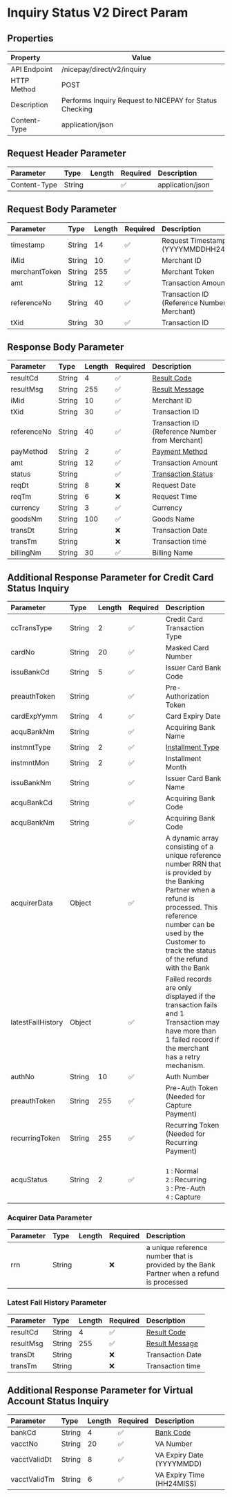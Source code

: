 # Inquiry Status V2 Direct Param 

## **Properties**

| **Property**     | **Value**                                               |
|:-------------|---------------------------------------------------------| 
| API Endpoint | /nicepay/direct/v2/inquiry                              |
| HTTP Method  | POST                                                    |
| Description  | Performs Inquiry Request to NICEPAY for Status Checking |
| Content-Type | application/json                                        |


## Request Header Parameter

| Parameter     | Type    | Length | Required  | Description       |
|:--------------|:--------|:-------|:--------- |:------------------|
| Content-Type  | String  |        | ✅        | application/json  |

## **Request Body Parameter**

| Parameter     | Type   | Length | Required | Description                                     | Example / Notes                |
|:--------------|:-------|:-------|:---------|:------------------------------------------------|:-------------------------------|
| timestamp     | String | 14     | ✅        | Request Timestamp (YYYYMMDDHH24MISS)            | 20250131155959                 |
| iMid          | String | 10     | ✅        | Merchant ID                                     | IONPAYTEST                     |
| merchantToken | String | 255    | ✅        | Merchant Token                                  | 6cfccfc0046773c1b89d8e98c...   |
| amt           | String | 12     | ✅        | Transaction Amount                              | 1000                           |
| referenceNo   | String | 40     | ✅        | Transaction ID (Reference Number from Merchant) | referenceNo1234                |
| tXid          | String | 30     | ✅        | Transaction ID                                  | IONPAYTEST01202501202059408369 |

## **Response Body Parameter**

| Parameter    | Type   | Length | Required | Description                                                        |
|:-------------|:-------|:-------|:---------|:-------------------------------------------------------------------|
| resultCd     | String | 4      | ✅        | [Result Code](https://docs.nicepay.co.id/nicepay-code-v1#sPc2x)    |
| resultMsg    | String | 255    | ✅        | [Result Message](https://docs.nicepay.co.id/nicepay-code-v1#sPc2x) |
| iMid         | String | 10     | ✅        | Merchant ID                                                        |
| tXid         | String | 30     | ✅        | Transaction ID                                                     |
| referenceNo  | String | 40     | ✅        | Transaction ID (Reference Number from Merchant)                    |
| payMethod    | String | 2      | ✅        | [Payment Method](https://docs.nicepay.co.id/nicepay-code-v1#lUEfQ) |
| amt          | String | 12     | ✅        | Transaction Amount                                                 | 
| status       | String |        | ✅        | [Transaction Status](https://docs.nicepay.co.id/nicepay-api-v2-status-inquiry-api-credit-card#5kyLpX5MpjSl96c8mhOik)                                             |
| reqDt        | String | 8      | ❌        | Request Date                                                       | 
| reqTm        | String | 6      | ❌        | Request Time                                                       | 
| currency     | String | 3      | ✅        | Currency                                                           |
| goodsNm      | String | 100    | ✅        | Goods Name                                                         |
| transDt      | String |        | ❌        | Transaction Date                                                   |
| transTm      | String |        | ❌        | Transaction time                                                   |
| billingNm    | String | 30     | ✅        | Billing Name                                                       |

## **Additional Response Parameter for Credit Card Status Inquiry**

| Parameter         | Type   | Length | Required | Description                                                                                                                                                                                                                       |
|:------------------|:-------|:-------|:---------|:----------------------------------------------------------------------------------------------------------------------------------------------------------------------------------------------------------------------------------|
| ccTransType       | String | 2      | ✅        | Credit Card Transaction Type                                                                                                                                                                                                      |
| cardNo            | String | 20     | ✅        | Masked Card Number                                                                                                                                                                                                                |
| issuBankCd        | String | 5      | ✅        | Issuer Card Bank Code                                                                                                                                                                                                             |
| preauthToken      | String |        | ✅        | Pre-Authorization Token                                                                                                                                                                                                           |
| cardExpYymm       | String | 4      | ✅        | Card Expiry Date                                                                                                                                                                                                                  |
| acquBankNm        | String |        | ✅        | Acquiring Bank Name                                                                                                                                                                                                               |
| instmntType       | String | 2      | ✅        | [Installment Type](https://docs.nicepay.co.id/nicepay-code-v1#EdIdH)                                                                                                                                                              | 
| instmntMon        | String | 2      | ✅        | Installment Month                                                                                                                                                                                                                 |
| issuBankNm        | String |        | ✅        | Issuer Card Bank Name                                                                                                                                                                                                             |
| acquBankCd        | String |        | ✅        | Acquiring Bank Code                                                                                                                                                                                                               |
| acquBankNm        | String |        | ✅        | Acquiring Bank Code                                                                                                                                                                                                               |
| acquirerData      | Object |        | ✅        | A dynamic array consisting of a unique reference number RRN that is provided by the Banking Partner when a refund is processed. This reference number can be used by the Customer to track the status of the refund with the Bank |
| latestFailHistory | Object |        | ✅        | Failed records are only displayed if the transaction fails and 1 Transaction may have more than 1 failed record if the merchant has a retry mechanism.                                                                            |
| authNo            | String | 10     | ✅        | Auth Number                                                                                                                                                                                                                       |
| preauthToken      | String | 255    | ✅        | Pre-Auth Token  (Needed for Capture Payment)                                                                                                                                                                                      |
| recurringToken    | String | 255    | ✅        | Recurring Token (Needed for Recurring Payment)                                                                                                                                                                                    |
| acquStatus        | String | 2      | ✅        | <br/>`1` : Normal <br/>`2` : Recurring <br/>`3` : Pre-Auth <br/>`4` : Capture                                                                                                                                                     |

### **Acquirer Data Parameter**
| Parameter | Type   | Length | Required | Description                                                                               |
|:----------|:-------|:-------|:---------|:------------------------------------------------------------------------------------------|
| rrn       | String |        | ❌        | a unique reference number that is provided by the Bank Partner when a refund is processed |

### **Latest Fail History Parameter**
| Parameter | Type   | Length | Required | Description                                                           |
|:----------|:-------|:-------|:---------|:----------------------------------------------------------------------|
| resultCd     | String | 4      | ✅        | [Result Code](https://docs.nicepay.co.id/nicepay-code-v1#sPc2x)       |
| resultMsg    | String | 255    | ✅        | [Result Message](https://docs.nicepay.co.id/nicepay-code-v1#sPc2x)    |
| transDt      | String |        | ❌        | Transaction Date                                                     |
| transTm      | String |        | ❌        | Transaction time                                                     |


## **Additional Response Parameter for Virtual Account Status Inquiry**

| Parameter    | Type   | Length | Required | Description                                                             |
|:-------------|:-------|:-------|:---------|:------------------------------------------------------------------------|
| bankCd       | String | 4      | ✅        | [Bank Code](https://docs.nicepay.co.id/nicepay-code-v2-bank-code)       | 
| vacctNo      | String | 20     | ✅        | VA Number                                                               |
| vacctValidDt | String | 8      | ✅        | VA Expiry Date (YYYYMMDD)                                               | 
| vacctValidTm | String | 6      | ✅        | VA Expiry Time (HH24MISS)                                               |
